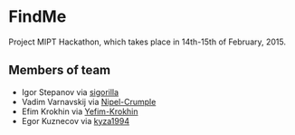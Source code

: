 # FindMe
Project MIPT Hackathon, which takes place in 14th-15th of February, 2015.

Members of team
---------------

* Igor Stepanov via [sigorilla][]
* Vadim Varnavskij via [Nipel-Crumple][]
* Efim Krokhin via [Yefim-Krokhin][]
* Egor Kuznecov via [kyza1994][]


[sigorilla]: https://github.com/sigorilla "sigorilla"
[nipel-crumple]: https://github.com/Nipel-Crumple "Nipel-Crumple"
[kyza1994]: https://github.com/kyza1994 "kyza1994"
[Yefim-Krokhin]: https://github.com/Yefim-Krokhin "Yefim-Krokhin"
